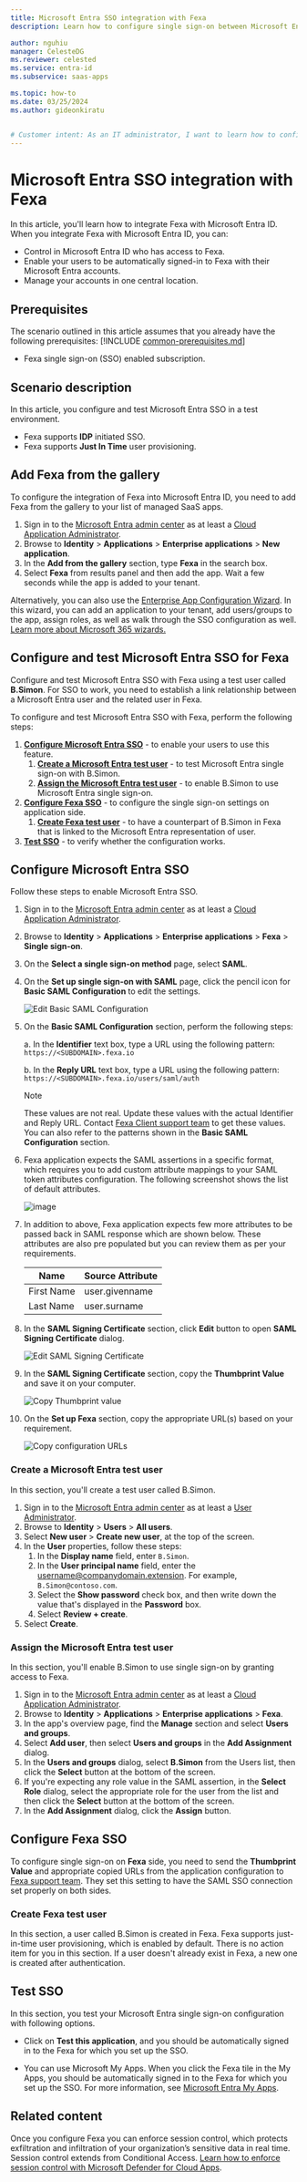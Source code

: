 ```yaml
---
title: Microsoft Entra SSO integration with Fexa
description: Learn how to configure single sign-on between Microsoft Entra ID and Fexa.

author: nguhiu
manager: CelesteDG
ms.reviewer: celested
ms.service: entra-id
ms.subservice: saas-apps

ms.topic: how-to
ms.date: 03/25/2024
ms.author: gideonkiratu


# Customer intent: As an IT administrator, I want to learn how to configure single sign-on between Microsoft Entra ID and Fexa so that I can control who has access to Fexa, enable automatic sign-in with Microsoft Entra accounts, and manage my accounts in one central location.
---
```


# Microsoft Entra SSO integration with Fexa

In this article,  you'll learn how to integrate Fexa with Microsoft Entra ID. When you integrate Fexa with Microsoft Entra ID, you can:

* Control in Microsoft Entra ID who has access to Fexa.
* Enable your users to be automatically signed-in to Fexa with their Microsoft Entra accounts.
* Manage your accounts in one central location.

## Prerequisites
The scenario outlined in this article assumes that you already have the following prerequisites:
[!INCLUDE [common-prerequisites.md](~/identity/saas-apps/includes/common-prerequisites.md)]
* Fexa single sign-on (SSO) enabled subscription.

## Scenario description

In this article,  you configure and test Microsoft Entra SSO in a test environment.

* Fexa supports **IDP** initiated SSO.
* Fexa supports **Just In Time** user provisioning.

## Add Fexa from the gallery

To configure the integration of Fexa into Microsoft Entra ID, you need to add Fexa from the gallery to your list of managed SaaS apps.

1. Sign in to the [Microsoft Entra admin center](https://entra.microsoft.com) as at least a [Cloud Application Administrator](~/identity/role-based-access-control/permissions-reference.md#cloud-application-administrator).
1. Browse to **Identity** > **Applications** > **Enterprise applications** > **New application**.
1. In the **Add from the gallery** section, type **Fexa** in the search box.
1. Select **Fexa** from results panel and then add the app. Wait a few seconds while the app is added to your tenant.

 Alternatively, you can also use the [Enterprise App Configuration Wizard](https://portal.office.com/AdminPortal/home?Q=Docs#/azureadappintegration). In this wizard, you can add an application to your tenant, add users/groups to the app, assign roles, as well as walk through the SSO configuration as well. [Learn more about Microsoft 365 wizards.](/microsoft-365/admin/misc/azure-ad-setup-guides)

<a name='configure-and-test-azure-ad-sso-for-fexa'></a>

## Configure and test Microsoft Entra SSO for Fexa

Configure and test Microsoft Entra SSO with Fexa using a test user called **B.Simon**. For SSO to work, you need to establish a link relationship between a Microsoft Entra user and the related user in Fexa.

To configure and test Microsoft Entra SSO with Fexa, perform the following steps:

1. **[Configure Microsoft Entra SSO](#configure-azure-ad-sso)** - to enable your users to use this feature.
    1. **[Create a Microsoft Entra test user](#create-an-azure-ad-test-user)** - to test Microsoft Entra single sign-on with B.Simon.
    1. **[Assign the Microsoft Entra test user](#assign-the-azure-ad-test-user)** - to enable B.Simon to use Microsoft Entra single sign-on.
1. **[Configure Fexa SSO](#configure-fexa-sso)** - to configure the single sign-on settings on application side.
    1. **[Create Fexa test user](#create-fexa-test-user)** - to have a counterpart of B.Simon in Fexa that is linked to the Microsoft Entra representation of user.
1. **[Test SSO](#test-sso)** - to verify whether the configuration works.

<a name='configure-azure-ad-sso'></a>

## Configure Microsoft Entra SSO

Follow these steps to enable Microsoft Entra SSO.

1. Sign in to the [Microsoft Entra admin center](https://entra.microsoft.com) as at least a [Cloud Application Administrator](~/identity/role-based-access-control/permissions-reference.md#cloud-application-administrator).
1. Browse to **Identity** > **Applications** > **Enterprise applications** > **Fexa** > **Single sign-on**.
1. On the **Select a single sign-on method** page, select **SAML**.
1. On the **Set up single sign-on with SAML** page, click the pencil icon for **Basic SAML Configuration** to edit the settings.

   ![Edit Basic SAML Configuration](common/edit-urls.png)

1. On the **Basic SAML Configuration** section, perform the following steps:

    a. In the **Identifier** text box, type a URL using the following pattern:
    `https://<SUBDOMAIN>.fexa.io`

    b. In the **Reply URL** text box, type a URL using the following pattern:
    `https://<SUBDOMAIN>.fexa.io/users/saml/auth`

	> [!NOTE]
	> These values are not real. Update these values with the actual Identifier and Reply URL. Contact [Fexa Client support team](mailto:support@fexa.io) to get these values. You can also refer to the patterns shown in the **Basic SAML Configuration** section.

1. Fexa application expects the SAML assertions in a specific format, which requires you to add custom attribute mappings to your SAML token attributes configuration. The following screenshot shows the list of default attributes.

	![image](common/default-attributes.png)

1. In addition to above, Fexa application expects few more attributes to be passed back in SAML response which are shown below. These attributes are also pre populated but you can review them as per your requirements.
	
	| Name |  Source Attribute|
	| ------------------ | --------- |
	| First Name | user.givenname |
	| Last Name | user.surname |

1. In the **SAML Signing Certificate** section, click **Edit** button to open **SAML Signing Certificate** dialog.

	![Edit SAML Signing Certificate](common/edit-certificate.png)

1. In the **SAML Signing Certificate** section, copy the **Thumbprint Value** and save it on your computer.

    ![Copy Thumbprint value](common/copy-thumbprint.png)

1. On the **Set up Fexa** section, copy the appropriate URL(s) based on your requirement.

	![Copy configuration URLs](common/copy-configuration-urls.png)

<a name='create-an-azure-ad-test-user'></a>

### Create a Microsoft Entra test user

In this section, you'll create a test user called B.Simon.

1. Sign in to the [Microsoft Entra admin center](https://entra.microsoft.com) as at least a [User Administrator](~/identity/role-based-access-control/permissions-reference.md#user-administrator).
1. Browse to **Identity** > **Users** > **All users**.
1. Select **New user** > **Create new user**, at the top of the screen.
1. In the **User** properties, follow these steps:
   1. In the **Display name** field, enter `B.Simon`.  
   1. In the **User principal name** field, enter the username@companydomain.extension. For example, `B.Simon@contoso.com`.
   1. Select the **Show password** check box, and then write down the value that's displayed in the **Password** box.
   1. Select **Review + create**.
1. Select **Create**.

<a name='assign-the-azure-ad-test-user'></a>

### Assign the Microsoft Entra test user

In this section, you'll enable B.Simon to use single sign-on by granting access to Fexa.

1. Sign in to the [Microsoft Entra admin center](https://entra.microsoft.com) as at least a [Cloud Application Administrator](~/identity/role-based-access-control/permissions-reference.md#cloud-application-administrator).
1. Browse to **Identity** > **Applications** > **Enterprise applications** > **Fexa**.
1. In the app's overview page, find the **Manage** section and select **Users and groups**.
1. Select **Add user**, then select **Users and groups** in the **Add Assignment** dialog.
1. In the **Users and groups** dialog, select **B.Simon** from the Users list, then click the **Select** button at the bottom of the screen.
1. If you're expecting any role value in the SAML assertion, in the **Select Role** dialog, select the appropriate role for the user from the list and then click the **Select** button at the bottom of the screen.
1. In the **Add Assignment** dialog, click the **Assign** button.

## Configure Fexa SSO

To configure single sign-on on **Fexa** side, you need to send the **Thumbprint Value** and appropriate copied URLs from the application configuration to [Fexa support team](mailto:support@fexa.io). They set this setting to have the SAML SSO connection set properly on both sides.

### Create Fexa test user

In this section, a user called B.Simon is created in Fexa. Fexa supports just-in-time user provisioning, which is enabled by default. There is no action item for you in this section. If a user doesn't already exist in Fexa, a new one is created after authentication.

## Test SSO 

In this section, you test your Microsoft Entra single sign-on configuration with following options.

* Click on **Test this application**, and you should be automatically signed in to the Fexa for which you set up the SSO.

* You can use Microsoft My Apps. When you click the Fexa tile in the My Apps, you should be automatically signed in to the Fexa for which you set up the SSO. For more information, see [Microsoft Entra My Apps](/azure/active-directory/manage-apps/end-user-experiences#azure-ad-my-apps).

## Related content

Once you configure Fexa you can enforce session control, which protects exfiltration and infiltration of your organization’s sensitive data in real time. Session control extends from Conditional Access. [Learn how to enforce session control with Microsoft Defender for Cloud Apps](/cloud-app-security/proxy-deployment-aad).
